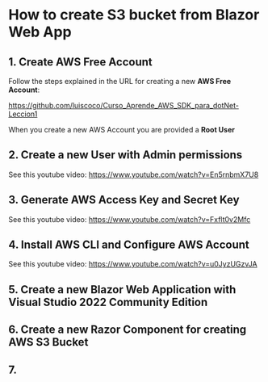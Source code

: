 # How to create S3 bucket from Blazor Web App

## 1. Create AWS Free Account

Follow the steps explained in the URL for creating a new **AWS Free Account**:

https://github.com/luiscoco/Curso_Aprende_AWS_SDK_para_dotNet-Leccion1

When you create a new AWS Account you are provided a **Root User**

## 2. Create a new User with Admin permissions

See this youtube video: https://www.youtube.com/watch?v=En5rnbmX7U8

## 3. Generate AWS Access Key and Secret Key

See this youtube video: https://www.youtube.com/watch?v=Fxflt0v2Mfc

## 4. Install AWS CLI and Configure AWS Account

See this youtube video: https://www.youtube.com/watch?v=u0JyzUGzvJA

## 5. Create a new Blazor Web Application with Visual Studio 2022 Community Edition



## 6. Create a new Razor Component for creating AWS S3 Bucket  



## 7. 



